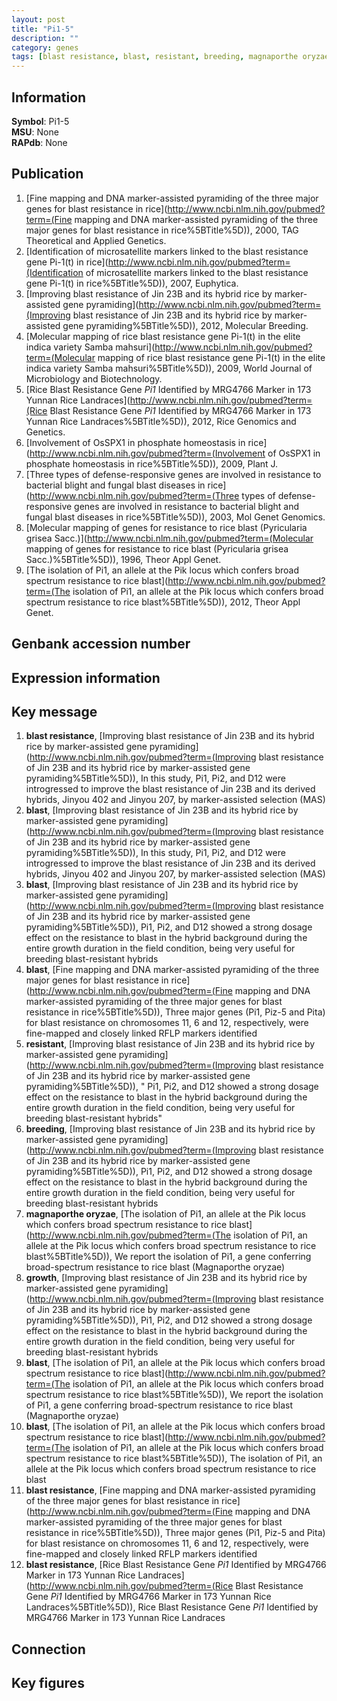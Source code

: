```yaml
---
layout: post
title: "Pi1-5"
description: ""
category: genes
tags: [blast resistance, blast, resistant, breeding, magnaporthe oryzae, growth, Gene]
---
```


## Information
__Symbol__: Pi1-5  
__MSU__: None  
__RAPdb__: None  

## Publication
1. [Fine mapping and DNA marker-assisted pyramiding of the three major genes for blast resistance in rice](http://www.ncbi.nlm.nih.gov/pubmed?term=(Fine mapping and DNA marker-assisted pyramiding of the three major genes for blast resistance in rice%5BTitle%5D)), 2000, TAG Theoretical and Applied Genetics.
2. [Identification of microsatellite markers linked to the blast resistance gene Pi-1(t) in rice](http://www.ncbi.nlm.nih.gov/pubmed?term=(Identification of microsatellite markers linked to the blast resistance gene Pi-1(t) in rice%5BTitle%5D)), 2007, Euphytica.
3. [Improving blast resistance of Jin 23B and its hybrid rice by marker-assisted gene pyramiding](http://www.ncbi.nlm.nih.gov/pubmed?term=(Improving blast resistance of Jin 23B and its hybrid rice by marker-assisted gene pyramiding%5BTitle%5D)), 2012, Molecular Breeding.
4. [Molecular mapping of rice blast resistance gene Pi-1(t) in the elite indica variety Samba mahsuri](http://www.ncbi.nlm.nih.gov/pubmed?term=(Molecular mapping of rice blast resistance gene Pi-1(t) in the elite indica variety Samba mahsuri%5BTitle%5D)), 2009, World Journal of Microbiology and Biotechnology.
5. [Rice Blast Resistance Gene <i>Pi1</i> Identified by MRG4766 Marker in 173 Yunnan Rice Landraces](http://www.ncbi.nlm.nih.gov/pubmed?term=(Rice Blast Resistance Gene <i>Pi1</i> Identified by MRG4766 Marker in 173 Yunnan Rice Landraces%5BTitle%5D)), 2012, Rice Genomics and Genetics.
6. [Involvement of OsSPX1 in phosphate homeostasis in rice](http://www.ncbi.nlm.nih.gov/pubmed?term=(Involvement of OsSPX1 in phosphate homeostasis in rice%5BTitle%5D)), 2009, Plant J.
7. [Three types of defense-responsive genes are involved in resistance to bacterial blight and fungal blast diseases in rice](http://www.ncbi.nlm.nih.gov/pubmed?term=(Three types of defense-responsive genes are involved in resistance to bacterial blight and fungal blast diseases in rice%5BTitle%5D)), 2003, Mol Genet Genomics.
8. [Molecular mapping of genes for resistance to rice blast (Pyricularia grisea Sacc.)](http://www.ncbi.nlm.nih.gov/pubmed?term=(Molecular mapping of genes for resistance to rice blast (Pyricularia grisea Sacc.)%5BTitle%5D)), 1996, Theor Appl Genet.
9. [The isolation of Pi1, an allele at the Pik locus which confers broad spectrum resistance to rice blast](http://www.ncbi.nlm.nih.gov/pubmed?term=(The isolation of Pi1, an allele at the Pik locus which confers broad spectrum resistance to rice blast%5BTitle%5D)), 2012, Theor Appl Genet.

## Genbank accession number

## Expression information

## Key message
1. __blast resistance__, [Improving blast resistance of Jin 23B and its hybrid rice by marker-assisted gene pyramiding](http://www.ncbi.nlm.nih.gov/pubmed?term=(Improving blast resistance of Jin 23B and its hybrid rice by marker-assisted gene pyramiding%5BTitle%5D)),  In this study, Pi1, Pi2, and D12 were introgressed to improve the blast resistance of Jin 23B and its derived hybrids, Jinyou 402 and Jinyou 207, by marker-assisted selection (MAS)
2. __blast__, [Improving blast resistance of Jin 23B and its hybrid rice by marker-assisted gene pyramiding](http://www.ncbi.nlm.nih.gov/pubmed?term=(Improving blast resistance of Jin 23B and its hybrid rice by marker-assisted gene pyramiding%5BTitle%5D)),  In this study, Pi1, Pi2, and D12 were introgressed to improve the blast resistance of Jin 23B and its derived hybrids, Jinyou 402 and Jinyou 207, by marker-assisted selection (MAS)
3. __blast__, [Improving blast resistance of Jin 23B and its hybrid rice by marker-assisted gene pyramiding](http://www.ncbi.nlm.nih.gov/pubmed?term=(Improving blast resistance of Jin 23B and its hybrid rice by marker-assisted gene pyramiding%5BTitle%5D)),  Pi1, Pi2, and D12 showed a strong dosage effect on the resistance to blast in the hybrid background during the entire growth duration in the field condition, being very useful for breeding blast-resistant hybrids
4. __blast__, [Fine mapping and DNA marker-assisted pyramiding of the three major genes for blast resistance in rice](http://www.ncbi.nlm.nih.gov/pubmed?term=(Fine mapping and DNA marker-assisted pyramiding of the three major genes for blast resistance in rice%5BTitle%5D)), Three major genes (Pi1, Piz-5 and Pita) for blast resistance on chromosomes 11, 6 and 12, respectively, were fine-mapped and closely linked RFLP markers identified
5. __resistant__, [Improving blast resistance of Jin 23B and its hybrid rice by marker-assisted gene pyramiding](http://www.ncbi.nlm.nih.gov/pubmed?term=(Improving blast resistance of Jin 23B and its hybrid rice by marker-assisted gene pyramiding%5BTitle%5D)), " Pi1, Pi2, and D12 showed a strong dosage effect on the resistance to blast in the hybrid background during the entire growth duration in the field condition, being very useful for breeding blast-resistant hybrids"
6. __breeding__, [Improving blast resistance of Jin 23B and its hybrid rice by marker-assisted gene pyramiding](http://www.ncbi.nlm.nih.gov/pubmed?term=(Improving blast resistance of Jin 23B and its hybrid rice by marker-assisted gene pyramiding%5BTitle%5D)),  Pi1, Pi2, and D12 showed a strong dosage effect on the resistance to blast in the hybrid background during the entire growth duration in the field condition, being very useful for breeding blast-resistant hybrids
7. __magnaporthe oryzae__, [The isolation of Pi1, an allele at the Pik locus which confers broad spectrum resistance to rice blast](http://www.ncbi.nlm.nih.gov/pubmed?term=(The isolation of Pi1, an allele at the Pik locus which confers broad spectrum resistance to rice blast%5BTitle%5D)), We report the isolation of Pi1, a gene conferring broad-spectrum resistance to rice blast (Magnaporthe oryzae)
8. __growth__, [Improving blast resistance of Jin 23B and its hybrid rice by marker-assisted gene pyramiding](http://www.ncbi.nlm.nih.gov/pubmed?term=(Improving blast resistance of Jin 23B and its hybrid rice by marker-assisted gene pyramiding%5BTitle%5D)),  Pi1, Pi2, and D12 showed a strong dosage effect on the resistance to blast in the hybrid background during the entire growth duration in the field condition, being very useful for breeding blast-resistant hybrids
9. __blast__, [The isolation of Pi1, an allele at the Pik locus which confers broad spectrum resistance to rice blast](http://www.ncbi.nlm.nih.gov/pubmed?term=(The isolation of Pi1, an allele at the Pik locus which confers broad spectrum resistance to rice blast%5BTitle%5D)), We report the isolation of Pi1, a gene conferring broad-spectrum resistance to rice blast (Magnaporthe oryzae)
10. __blast__, [The isolation of Pi1, an allele at the Pik locus which confers broad spectrum resistance to rice blast](http://www.ncbi.nlm.nih.gov/pubmed?term=(The isolation of Pi1, an allele at the Pik locus which confers broad spectrum resistance to rice blast%5BTitle%5D)), The isolation of Pi1, an allele at the Pik locus which confers broad spectrum resistance to rice blast
11. __blast resistance__, [Fine mapping and DNA marker-assisted pyramiding of the three major genes for blast resistance in rice](http://www.ncbi.nlm.nih.gov/pubmed?term=(Fine mapping and DNA marker-assisted pyramiding of the three major genes for blast resistance in rice%5BTitle%5D)), Three major genes (Pi1, Piz-5 and Pita) for blast resistance on chromosomes 11, 6 and 12, respectively, were fine-mapped and closely linked RFLP markers identified
12. __blast resistance__, [Rice Blast Resistance Gene <i>Pi1</i> Identified by MRG4766 Marker in 173 Yunnan Rice Landraces](http://www.ncbi.nlm.nih.gov/pubmed?term=(Rice Blast Resistance Gene <i>Pi1</i> Identified by MRG4766 Marker in 173 Yunnan Rice Landraces%5BTitle%5D)), Rice Blast Resistance Gene <i>Pi1</i> Identified by MRG4766 Marker in 173 Yunnan Rice Landraces

## Connection

## Key figures


